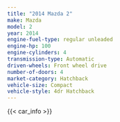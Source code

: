 ```yaml
---
title: "2014 Mazda 2"
make: Mazda
model: 2
year: 2014
engine-fuel-type: regular unleaded
engine-hp: 100
engine-cylinders: 4
transmission-type: Automatic
driven-wheels: Front wheel drive
number-of-doors: 4
market-category: Hatchback
vehicle-size: Compact
vehicle-style: 4dr Hatchback
---
```


{{< car_info >}}
